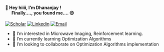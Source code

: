 #### 👋 Hey hiiii, I’m Dhananjay !<br /> &nbsp; &nbsp; &nbsp; Finally...., you found me.... :blush:

[![Scholar](https://img.shields.io/badge/Scholar-4285F4?style=flat-square&logo=google&logoColor=white)](https://scholar.google.com/citations?user=FAef_A4AAAAJ&hl=en)
[![Linkedin](https://img.shields.io/badge/-LinkedIn-1568BF?style=flat-square&logo=Linkedin&logoColor=white)](https://www.linkedin.com/in/dhananjay-magdum/)
[![Email](https://img.shields.io/badge/-Email-E8453C?style=flat-square&logo=Gmail&logoColor=white)](mailto:dhananjay1646@gmail.com)

- 👀 I’m interested in Microwave Imaging, Reinforcement learning.
- 🌱 I’m currently learning Optimization Algorithms
- 💞️ I’m looking to collaborate on Optimization Algorithms implementation

<!---
Dhananjay1646/Dhananjay1646 is a ✨ special ✨ repository because its `README.md` (this file) appears on your GitHub profile.
You can click the Preview link to take a look at your changes.

Here are some ideas to get you started:

- 🔭 I’m currently working on ...
- 🌱 I’m currently learning ...
- 👯 I’m looking to collaborate on ...
- 🤔 I’m looking for help with ...
- 💬 Ask me about ...
- 📫 How to reach me: ...
- 😄 Pronouns: ...
- ⚡ Fun fact: ...
--->
